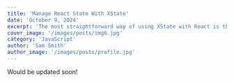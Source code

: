 ```yaml
---
title: 'Manage React State With XState'
date: 'October 9, 2024'
excerpt: 'The most straightforward way of using XState with React is through local component state'
cover_image: '/images/posts/img6.jpg'
category: 'JavaScript'
author: 'Sam Smith'
author_image: '/images/posts/profile.jpg'
---
```


<!-- https://jaspervdj.be/lorem-markdownum/ -->
<!-- show emmet config -->

  Would be updated soon!